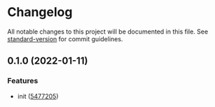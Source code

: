 # Changelog

All notable changes to this project will be documented in this file. See [standard-version](https://github.com/conventional-changelog/standard-version) for commit guidelines.

## 0.1.0 (2022-01-11)


### Features

* init ([5477205](https://github.com/delight-rpc/next.js/commit/54772053797f794135ab8e8b16483e20963c2d7b))
